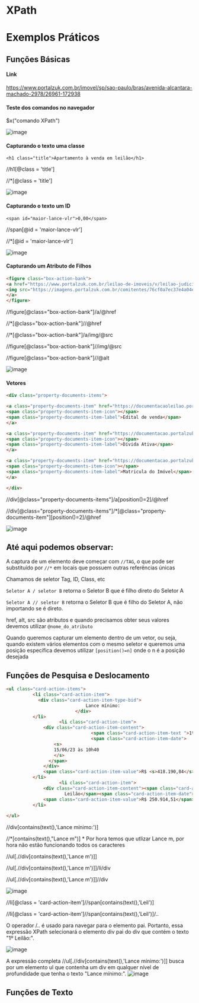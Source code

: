 # XPath

# Exemplos Práticos

## Funções Básicas 

#### Link

https://www.portalzuk.com.br/imovel/sp/sao-paulo/bras/avenida-alcantara-machado-2978/26961-172938

#### Teste dos comandos no navegador

$x("comando XPath")

![image](https://github.com/scorninpc/urbanmove.com.br/assets/137231287/a9e8fbd8-7c10-47be-bccf-c0687a789c76)


#### Capturando o texto uma classe

`<h1 class="title">Apartamento à venda em leilão</h1>`

//h1[@class = 'title']

//*[@class = 'title']

![image](https://github.com/scorninpc/urbanmove.com.br/assets/137231287/b52d1965-6fe5-45e9-8a0a-0a3bbef280de)


#### Capturando o texto um ID

`<span id="maior-lance-vlr">0,00</span>`

//span[@id = 'maior-lance-vlr']

//*[@id = 'maior-lance-vlr']

![image](https://github.com/scorninpc/urbanmove.com.br/assets/137231287/e3698f3a-da4c-457f-9945-f37c840699cc)


#### Capturando um Atributo de Filhos
```html
<figure class="box-action-bank">
<a href="https://www.portalzuk.com.br/leilao-de-imoveis/v/leilao-judicial-sao-paulo-tjsp"> 
<img src="https://imagens.portalzuk.com.br/comitentes/76cf0a7ec37e4a04ec2a614a453fa4a4.webp" alt="Tribunal de Justiça do Estado de São Paulo">
</a>
</figure>
```
//figure[@class="box-action-bank"]/a/@href

//*[@class="box-action-bank"]//@href

//*[@class="box-action-bank"]/a/img/@src

//figure[@class="box-action-bank"]//img/@src

//figure[@class="box-action-bank"]//@alt

![image](https://github.com/scorninpc/urbanmove.com.br/assets/137231287/dfebce97-14c6-473a-8191-f39cf7aca9a0)


#### Vetores

``` html
<div class="property-documents-items">

<a class="property-documents-item" href="https://documentacaoleilao.portalzuk.com.br/2023/05/14f3d4f29ca2b539d929a71a4ea46fd2.pdf" target="_blank">
<span class="property-documents-item-icon"></span>
<span class="property-documents-item-label">Edital de venda</span>
</a>

<a class="property-documents-item" href="https://documentacao.portalzuk.com.br/I27830lote001divida_ativa.pdf" target="_blank">
<span class="property-documents-item-icon"></span>
<span class="property-documents-item-label">Dívida Ativa</span>
</a>

<a class="property-documents-item" href="https://documentacao.portalzuk.com.br/I27830lote001matricula2.pdf" target="_blank">
<span class="property-documents-item-icon"></span>
<span class="property-documents-item-label">Matricula do Imóvel</span>
</a>

</div>
```

//div[@class="property-documents-items"]/a[position()=2]/@href

//div[@class="property-documents-items"]/*[@class="property-documents-item"][position()=2]/@href

![image](https://github.com/scorninpc/urbanmove.com.br/assets/137231287/5cfe31dd-a454-4513-bb4b-a02273301d1c)


## Até aqui podemos observar:

A captura de um elemento deve começar com `//TAG`, o que pode ser substituído por `//*` em locais que possuem outras referências únicas

Chamamos de seletor Tag, ID, Class, etc

`Seletor A / seletor B` retorna o Seletor B que é filho direto do Seletor A

`Seletor A // seletor B` retorna o Seletor B que é filho do Seletor A, não importando se é direto.

href, alt, src são atributos e quando precisamos obter seus valores devemos utilizar `@nome_do_atributo`  

Quando queremos capturar um elemento dentro de um vetor, ou seja, quando existem vários elementos com o mesmo seletor e queremos uma posição específica devemos utilizar `[position()=n]` onde o n é a posição desejada

## Funções de Pesquisa e Deslocamento

``` html
<ul class="card-action-items">
          <li class="card-action-item">
            <div class="card-action-item-type-bid">
                              Lance mínimo:
                          </div>
          </li>
                    <li class="card-action-item">
              <div class="card-action-item-content">
                                <span class="card-action-item-text ">1º Leilão</span>
                                <span class="card-action-item-date">
                  <s>
                  15/06/23 às 10h40
                  </s>
                </span>
              </div>
              <span class="card-action-item-value">R$ <s>418.190,84</s></span>
          </li>
                    <li class="card-action-item">
              <div class="card-action-item-content"><span class="card-action-item-text">2º
                      Leilão</span><span class="card-action-item-date">07/07/23 às 10h40</span></div>
              <span class="card-action-item-value">R$ 250.914,51</span>
          </li>
                    
</ul>
```

//div[contains(text(),'Lance mínimo:')]

//*[contains(text(),"Lance m")] * Por hora temos que utlizar Lance m, por hora não estão funcionando todos os caracteres

//ul[.//div[contains(text(),'Lance m')]]

//ul[.//div[contains(text(),'Lance m')]]/li/div

//ul[.//div[contains(text(),'Lance m')]]//div

![image](https://github.com/scorninpc/urbanmove.com.br/assets/137231287/e0180f33-cde3-4a8a-a0e8-0aadb6515f32)

//li[@class = 'card-action-item']//span[contains(text(),'Leil')]

//li[@class = 'card-action-item']//span[contains(text(),'Leil')]/..

O operador /.. é usado para navegar para o elemento pai. Portanto, essa expressão XPath selecionará o elemento div pai do div que contém o texto "1º Leilão:".

![image](https://github.com/scorninpc/urbanmove.com.br/assets/137231287/0d546ce4-b369-48a8-ae2c-979b85db2ee4)



A expressão completa //ul[.//div[contains(text(),'Lance mínimo:')]] busca por um elemento ul que contenha um div em qualquer nível de profundidade que tenha o texto "Lance mínimo:".
![image](https://github.com/scorninpc/urbanmove.com.br/assets/137231287/e784761a-49c5-49e9-946c-6d9e1e152998)


 



## Funções de Texto
